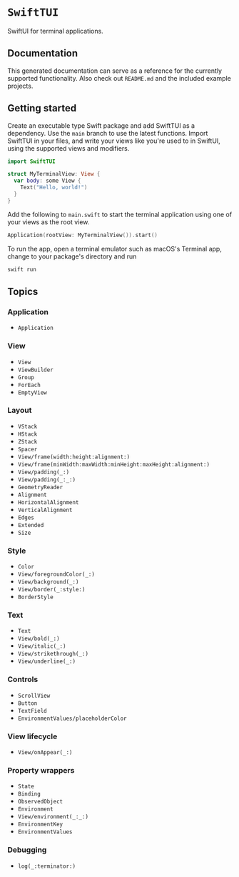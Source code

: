 # ``SwiftTUI``

SwiftUI for terminal applications.

## Documentation

This generated documentation can serve as a reference for the currently supported functionality. Also check out `README.md` and the included example projects.

## Getting started

Create an executable type Swift package and add SwiftTUI as a dependency. Use the `main` branch to use the latest functions. Import SwiftTUI in your files, and write your views like you're used to in SwiftUI, using the supported views and modifiers. 

```swift
import SwiftTUI

struct MyTerminalView: View {
  var body: some View {
    Text("Hello, world!")
  }
}
```

Add the following to `main.swift` to start the terminal application using one of your views as the root view.

```swift
Application(rootView: MyTerminalView()).start()
```

To run the app, open a terminal emulator such as macOS's Terminal app, change to your package's directory and run

```bash
swift run
```

## Topics

### Application

- ``Application``

### View

- ``View``
- ``ViewBuilder``
- ``Group``
- ``ForEach``
- ``EmptyView``

### Layout

- ``VStack``
- ``HStack``
- ``ZStack``
- ``Spacer``
- ``View/frame(width:height:alignment:)``
- ``View/frame(minWidth:maxWidth:minHeight:maxHeight:alignment:)``
- ``View/padding(_:)``
- ``View/padding(_:_:)``
- ``GeometryReader``
- ``Alignment``
- ``HorizontalAlignment``
- ``VerticalAlignment``
- ``Edges``
- ``Extended``
- ``Size``

### Style

- ``Color``
- ``View/foregroundColor(_:)``
- ``View/background(_:)``
- ``View/border(_:style:)``
- ``BorderStyle``

### Text

- ``Text``
- ``View/bold(_:)``
- ``View/italic(_:)``
- ``View/strikethrough(_:)``
- ``View/underline(_:)``

### Controls

- ``ScrollView``
- ``Button``
- ``TextField``
- ``EnvironmentValues/placeholderColor``

### View lifecycle

- ``View/onAppear(_:)``

### Property wrappers

- ``State``
- ``Binding``
- ``ObservedObject``
- ``Environment``
- ``View/environment(_:_:)``
- ``EnvironmentKey``
- ``EnvironmentValues``

### Debugging

- ``log(_:terminator:)``

